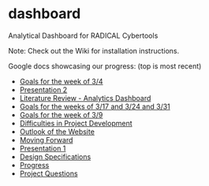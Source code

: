 # dashboard
Analytical Dashboard for RADICAL Cybertools


Note: Check out the Wiki for installation instructions.

Google docs showcasing our progress: (top is most recent)

- [Goals for the week of 3/4](https://docs.google.com/document/d/1b7DxKENG_l1ELraNAXb9Rmay3Fuc8K7acwN-XaeOg-Y/edit?usp=sharing)
- [Presentation 2](https://docs.google.com/presentation/d/1bbHIWt2cjTvsoXg3_LNjhjpxHrm2s1wGMIgsziji1Ow/edit?usp=sharing)
- [Literature Review - Analytics Dashboard](https://docs.google.com/document/d/19ua1AzgES4m9dC6rw0sFWqCqmzvfgIX958Rp-nXIaKs/edit?usp=sharing)
- [Goals for the weeks of 3/17 and 3/24 and 3/31](https://drive.google.com/open?id=1KxBHDsVgSSHWUAYQ_hb-PGTWKh2hHIRAp8w8dGQsdB4)
- [Goals for the week of 3/9](https://drive.google.com/open?id=1G12fOxjjpa2FJU9JVTPE__x5al4yOu-MwMjH66ogPm8)
- [Difficulties in Project Development](https://docs.google.com/document/d/1J55yu61a-p80qsEXfc1Szily2n9A5jHgQXhDU0G9ayw/edit?usp=sharing)
- [Outlook of the Website](https://docs.google.com/document/d/14gEB7AsSpiYN-ZpoLaFJixrwqIKFymB76tpMFwCzzkU/edit?usp=sharing)
- [Moving Forward](https://docs.google.com/document/d/1ask-2Sug9yYWLTH6GuwX3SG8ReTFn5pnQfQeSqkDqhc/edit?usp=sharing)
- [Presentation 1](https://docs.google.com/presentation/d/108Zd9rjK0M3m7Ge74ow7HvRIUYWuZSJeMoZhAujKe9s/edit?usp=sharing)
- [Design Specifications](https://docs.google.com/document/d/1mS28J0U-uS1NY37EMEcUGzjYNOq6MNt-4idLEOZAleU/edit?usp=sharing)
- [Progress](https://docs.google.com/document/d/1iuHx_HkJ9wRv0s0hrWKwWCXNKFK4angKTgAOvfRGoYM/edit?usp=sharing)
- [Project Questions](https://docs.google.com/document/d/1L9aFmXY8rBtDXetnb6t0fTYmHIleFUY3GR8Q1F88JII/edit?usp=sharing)
